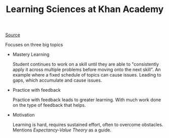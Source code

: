 ﻿---
backlinks:
- title: Learning
  url: /memex/sense/Learning/learning.html
- title: First experiments with LLM APIs
  url: /memex/sense/AI/explorations/first-llm-api-experiments.html
title: Learning Sciences at Khan Academy
---
[Source](https://blog.khanacademy.org/an-introduction-to-learning-science-at-khan-academy/)

Focuses on three big topics 

- Mastery Learning

	Student continues to work on a skill until they are able to "consistently apply it across multiple problems before moving onto the next skill".   An example where a fixed schedule of topics can cause issues. Leading to gaps, which accumulate and cause issues.

- Practice with feedback

	Practice with feedback leads to greater learning. With much work done on the type of feedback that helps. 

- Motivation 

	Learning is hard, requires sustained effort, often to overcome obstacles. Mentions _Expectancy-Value Theory_ as a guide.